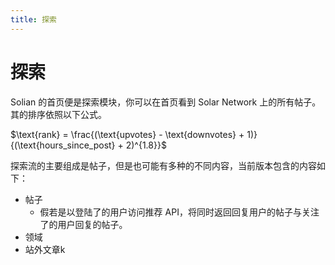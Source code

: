 ```yaml
---
title: 探索
---
```


# 探索

Solian 的首页便是探索模块，你可以在首页看到 Solar Network 上的所有帖子。
其的排序依照以下公式。

$\text{rank} = \frac{(\text{upvotes} - \text{downvotes} + 1)}{(\text{hours_since_post} + 2)^{1.8}}$

探索流的主要组成是帖子，但是也可能有多种的不同内容，当前版本包含的内容如下：

- 帖子
  - 假若是以登陆了的用户访问推荐 API，将同时返回回复用户的帖子与关注了的用户回复的帖子。
- 领域
- 站外文章k
